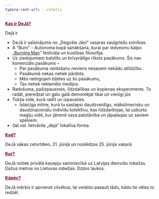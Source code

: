 ```yaml
---
typora-root-url: ../static
---
```


<span style="color:#77011e;"><u>**Kas ir DeJā?**</u> </span>

Dejā ir

- DeJā ir saīsinājums no „Degošie Jāņi” vasaras saulgriežu svinības.
- A "Burn" - Autonoma kopā sanākšana, kurai par iedvesmu kalpo <span style="color:#77011e;">„[Burning Man](http://burningman.org/)”</span> festivāla un kustības filosofija.
- Uz ziedojumiem balstīts un brīvprātīgo rīkots pasākums. Šis nav komerciāls pasākums – 
  - Par pasākuma veidošanu neviens nesaņem nekādu atlīdzību . 
  - Pasākumā nekas netiek pārdots. 
  - Mēs netirgojam biļetes uz šo pasākumu, 
  - Tas netiek reklamēts medijos.
- Radošuma, pašizpausmes, līdzdalības un kopienas eksperiments. To radāt, pieredzat un galu galā demontējat tikai un vienīgi jūs
- Tukša vide, kurā radīt un izpausties.
  - Īslaicīga mītne, kurā tu sastapsi daudzveidīgu, māksliniecisku un daudznacionālu indivīdu kolektīvu, kas līdzdarbojas, lai uzburtu  maģiju vidē, kur jātrenē sava patstāvība un jāpaļaujas uz saviem spēkiem.
- (lat.val. lietvārda „deja” lokatīva forma.


**<span style="color:#77011e;"><u>Kad?**</u></span>

DeJā sākas ceturtdien, 21. jūnijā un noslēdzas 25. jūnija vakarā



**<span style="color:#77011e;"><u>Kur?**</u></span>

DeJā notiek privātā kaņepju saimniecībā uz Latvijas dienvidu robežas. Dažus metrus no Lietuvas robežas. Dziļos laukos.



**<span style="color:#77011e;"><u>Kāpēc?**</u></span>

DeJā mērķis ir apvienot cilvēkus, lai veidotu pasauli tādu, kādu tie vēlas to redzēt.